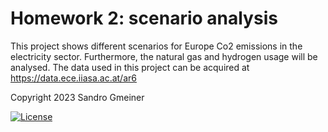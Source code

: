 # Homework 2: scenario analysis
This project shows different scenarios for Europe Co2 emissions in the electricity sector. Furthermore, the natural gas and hydrogen usage will be analysed. The data used in this project can be acquired at https://data.ece.iiasa.ac.at/ar6

Copyright 2023 Sandro Gmeiner

[![License](https://img.shields.io/badge/License-Apache_2.0-blue.svg)](https://opensource.org/licenses/Apache-2.0)
